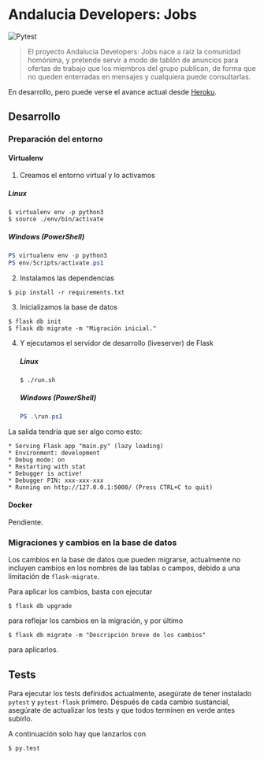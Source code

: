 # Andalucia Developers: Jobs

![Pytest](https://github.com/JuanjoSalvador/ad-jobs/workflows/Pytest/badge.svg)

> El proyecto Andalucia Developers: Jobs nace a raíz la comunidad homónima, y pretende servir a modo de tablón de anuncios para ofertas de trabajo que los miembros del grupo publican, de forma que no queden enterradas en mensajes y cualquiera puede consultarlas.

En desarrollo, pero puede verse el avance actual desde [Heroku](https://ad-jobs.herokuapp.com/).

## Desarrollo

### Preparación del entorno

#### Virtualenv

1. Creamos el entorno virtual y lo activamos

##### Linux
```shell
$ virtualenv env -p python3
$ source ./env/bin/activate
```

##### Windows (PowerShell)
```powershell
PS virtualenv env -p python3
PS env/Scripts/activate.ps1
```

2. Instalamos las dependencias

```shell
$ pip install -r requirements.txt
```

3. Inicializamos la base de datos

```shell
$ flask db init
$ flask db migrate -m "Migración inicial."
```

4. Y ejecutamos el servidor de desarrollo (liveserver) de Flask

    ##### Linux

    ```shell
    $ ./run.sh
    ```

    ##### Windows (PowerShell)
    ```powershell
    PS .\run.ps1
    ```

La salida tendría que ser algo como esto: 

```shell
* Serving Flask app "main.py" (lazy loading)
* Environment: development
* Debug mode: on
* Restarting with stat
* Debugger is active!
* Debugger PIN: xxx-xxx-xxx
* Running on http://127.0.0.1:5000/ (Press CTRL+C to quit)
```

#### Docker
Pendiente.

### Migraciones y cambios en la base de datos

Los cambios en la base de datos que pueden migrarse, actualmente no incluyen cambios en los nombres de las tablas o campos, debido a una limitación de `flask-migrate`.

Para aplicar los cambios, basta con ejecutar

```shell
$ flask db upgrade
```
para reflejar los cambios en la migración, y por último

```shell
$ flask db migrate -m "Descripción breve de los cambios"
```
para aplicarlos.

## Tests

Para ejecutar los tests definidos actualmente, asegúrate de tener instalado `pytest` y `pytest-flask` primero. Después de cada cambio sustancial, asegúrate de actualizar los tests y que todos terminen en verde antes subirlo.

A continuación solo hay que lanzarlos con

```bash
$ py.test
```
